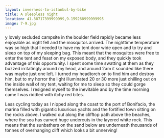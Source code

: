 ```yaml
---
layout: inverness-to-istanbul-by-bike
title: A sleepless night
location: 41.38717399999999,9.159268999999995
image: 7-9.jpg
---
```


y lovely secluded campsite in the boulder field rapidly became less enjoyable as night fell and the mosquitos arrived. The nighttime temperature was so high that I needed to have my tent door wide open and to try and sleep on top of my sleeping bag. This meant that the mosquitos were free to enter the tent and feast on my exposed body, and they quickly took advantage of this opportunity. I spent some time swatting at them as they buzzed irritatingly around my head, and around 2am it sounded like there was maybe just one left. I turned my headtorch on to find him and destroy him, but to my horror the light illuminated 20 or 30 more just chilling out on the inside wall of my tent, waiting for me to sleep so they could gorge themselves. I resigned myself to the inevitable and by the time morning came I was riddled with itchy red bites.

Less cycling today as I nipped along the coast to the port of Bonifacio, the marina filled with gigantic luxurious yachts and the fortified town sitting on the rocks above. I walked out along the clifftop path above the beaches, where the sea has carved huge undercuts in the layered white rock. This means that the sunbathers on the sand below are underneath thousands of tonnes of overhanging cliff which looks a bit unnerving!